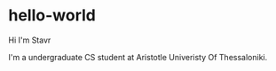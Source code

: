 # hello-world

Hi I'm Stavr 

I'm a undergraduate CS student at Aristotle Univeristy Of Thessaloniki.
